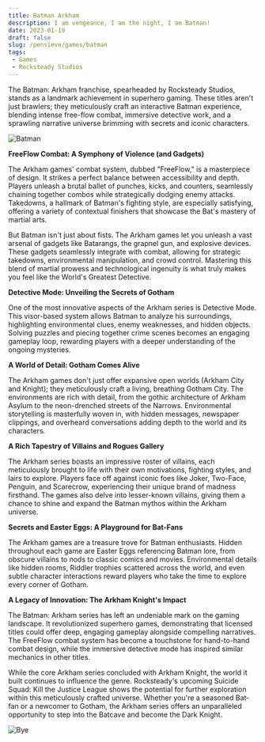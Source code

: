 ```yaml
---
title: Batman Arkham
description: I am vengeance, I am the night, I am Batman!
date: 2023-01-19
draft: false
slug: /pensieve/games/batman
tags:
 - Games
 - Rocksteady Studios
---
```


The Batman: Arkham franchise, spearheaded by Rocksteady Studios, stands as a landmark achievement in superhero gaming. These titles aren't just brawlers; they meticulously craft an interactive Batman experience, blending intense free-flow combat, immersive detective work, and a sprawling narrative universe brimming with secrets and iconic characters.

![Batman](https://wallpapercave.com/wp/wp1835387.jpg)

**FreeFlow Combat: A Symphony of Violence (and Gadgets)**

The Arkham games' combat system, dubbed "FreeFlow," is a masterpiece of design. It strikes a perfect balance between accessibility and depth. Players unleash a brutal ballet of punches, kicks, and counters, seamlessly chaining together combos while strategically dodging enemy attacks. Takedowns, a hallmark of Batman's fighting style, are especially satisfying, offering a variety of contextual finishers that showcase the Bat's mastery of martial arts. 

But Batman isn't just about fists. The Arkham games let you unleash a vast arsenal of gadgets like Batarangs, the grapnel gun, and explosive devices. These gadgets seamlessly integrate with combat, allowing for strategic takedowns, environmental manipulation, and crowd control. Mastering this blend of martial prowess and technological ingenuity is what truly makes you feel like the World's Greatest Detective.

**Detective Mode: Unveiling the Secrets of Gotham**

One of the most innovative aspects of the Arkham series is Detective Mode. This visor-based system allows Batman to analyze his surroundings, highlighting environmental clues, enemy weaknesses, and hidden objects. Solving puzzles and piecing together crime scenes becomes an engaging gameplay loop, rewarding players with a deeper understanding of the ongoing mysteries. 

**A World of Detail: Gotham Comes Alive**

The Arkham games don't just offer expansive open worlds (Arkham City and Knight); they meticulously craft a living, breathing Gotham City. The environments are rich with detail, from the gothic architecture of Arkham Asylum to the neon-drenched streets of the Narrows. Environmental storytelling is masterfully woven in, with hidden messages, newspaper clippings, and overheard conversations adding depth to the world and its characters.

**A Rich Tapestry of Villains and Rogues Gallery**

The Arkham series boasts an impressive roster of villains, each meticulously brought to life with their own motivations, fighting styles, and lairs to explore. Players face off against iconic foes like Joker, Two-Face, Penguin, and Scarecrow, experiencing their unique brand of madness firsthand. The games also delve into lesser-known villains, giving them a chance to shine and expand the Batman mythos within the Arkham universe.

**Secrets and Easter Eggs: A Playground for Bat-Fans**

The Arkham games are a treasure trove for Batman enthusiasts. Hidden throughout each game are Easter Eggs referencing Batman lore, from obscure villains to nods to classic comics and movies. Environmental details like hidden rooms, Riddler trophies scattered across the world, and even subtle character interactions reward players who take the time to explore every corner of Gotham. 

**A Legacy of Innovation: The Arkham Knight's Impact**

The Batman: Arkham series has left an undeniable mark on the gaming landscape. It revolutionized superhero games, demonstrating that licensed titles could offer deep, engaging gameplay alongside compelling narratives. The FreeFlow combat system has become a touchstone for hand-to-hand combat design, while the immersive detective mode has inspired similar mechanics in other titles. 

While the core Arkham series concluded with Arkham Knight, the world it built continues to influence the genre. Rocksteady's upcoming Suicide Squad: Kill the Justice League shows the potential for further exploration within this meticulously crafted universe. Whether you're a seasoned Bat-fan or a newcomer to Gotham, the Arkham series offers an unparalleled opportunity to step into the Batcave and become the Dark Knight. 

![Bye](https://wallpapercave.com/wp/wp1835439.jpg)